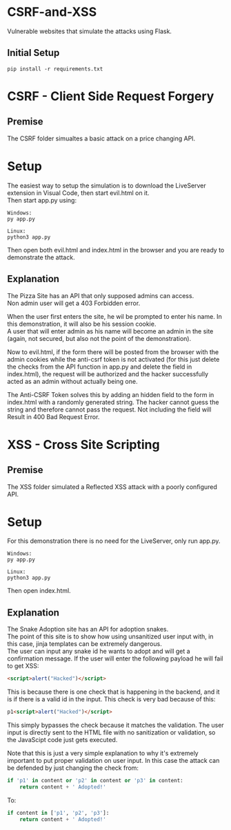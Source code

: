 # CSRF-and-XSS
Vulnerable websites that simulate the attacks using Flask.

## Initial Setup
```shell
pip install -r requirements.txt
```
# CSRF - Client Side Request Forgery

## Premise
The CSRF folder simualtes a basic attack on a price changing API.

# Setup
The easiest way to setup the simulation is to download the LiveServer extension in Visual Code, then start evil.html on it.   
Then start app.py using:
```shell
Windows:
py app.py

Linux:
python3 app.py
```
Then open both evil.html and index.html in the browser and you are ready to demonstrate the attack.

## Explanation
The Pizza Site has an API that only supposed admins can access.   
Non admin user will get a 403 Forbidden error.   
   
When the user first enters the site, he wil be prompted to enter his name. In this demonstration, it will also be his session cookie.   
A user that will enter admin as his name will become an admin in the site (again, not secured, but also not the point of the demonstration).   
   
Now to evil.html, if the form there will be posted from the browser with the admin cookies while the anti-csrf token is not activated (for this just delete the checks from the API function in app.py and delete the field in index.html), the request will be authorized and the hacker successfully acted as an admin without actually being one.   
   
The Anti-CSRF Token solves this by adding an hidden field to the form in index.html with a randomly generated string. The hacker cannot guess the string and therefore cannot pass the request. Not including the field will Result in 400 Bad Request Error.

# XSS - Cross Site Scripting

## Premise 
The XSS folder simulated a Reflected XSS attack with a poorly configured API.

# Setup
For this demonstration there is no need for the LiveServer, only run app.py.   
```shell
Windows:
py app.py

Linux:
python3 app.py
```
Then open index.html.

## Explanation
The Snake Adoption site has an API for adoption snakes.   
The point of this site is to show how using unsanitized user input with, in this case, jinja templates can be extremely dangerous.   
The user can input any snake id he wants to adopt and will get a confirmation message.
If the user will enter the following payload he will fail to get XSS:
```html
<script>alert("Hacked")</script>
```
This is because there is one check that is happening in the backend, and it is if there is a valid id in the input. This check is very bad because of this:
```html
p1<script>alert("Hacked")</script>
```
This simply bypasses the check because it matches the validation. The user input is directly sent to the HTML file with no sanitization or validation, so the JavaScipt code just gets executed.

Note that this is just a very simple explanation to why it's extremely important to put proper validation on user input. In this case the attack can be defended by just changing the check from:
```py
if 'p1' in content or 'p2' in content or 'p3' in content:
    return content + ' Adopted!'
```
To:
```py
if content in ['p1', 'p2', 'p3']:
    return content + ' Adopted!'
```



